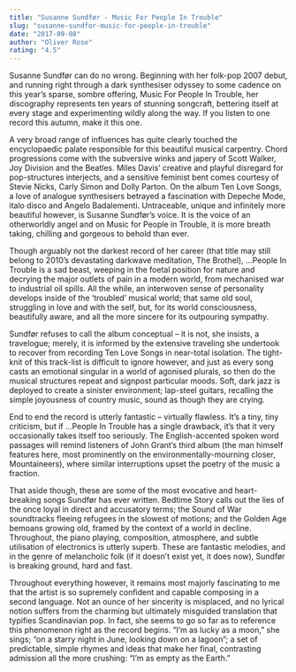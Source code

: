 ```yaml
---
title: "Susanne Sundfør - Music For People In Trouble"
slug: "susanne-sundfor-music-for-people-in-trouble"
date: "2017-09-08"
author: "Oliver Rose"
rating: "4.5"
---
```


Susanne Sundfør can do no wrong. Beginning with her folk-pop 2007 debut, and running right through a dark synthesiser odyssey to some cadence on this year’s sparse, sombre offering, Music For People In Trouble, her discography represents ten years of stunning songcraft, bettering itself at every stage and experimenting wildly along the way. If you listen to one record this autumn, make it this one.

A very broad range of influences has quite clearly touched the encyclopaedic palate responsible for this beautiful musical carpentry. Chord progressions come with the subversive winks and japery of Scott Walker, Joy Division and the Beatles. Miles Davis’ creative and playful disregard for pop-structures interjects, and a sensitive feminist bent comes courtesy of Stevie Nicks, Carly Simon and Dolly Parton. On the album Ten Love Songs, a love of analogue synthesisers betrayed a fascination with Depeche Mode, italo disco and Angelo Badalementi. Untraceable, unique and infinitely more beautiful however, is Susanne Sundfør’s voice. It is the voice of an otherworldly angel and on Music for People in Trouble, it is more breath taking, chilling and gorgeous to behold than ever.

Though arguably not the darkest record of her career (that title may still belong to 2010’s devastating darkwave meditation, The Brothel), …People In Trouble is a sad beast, weeping in the foetal position for nature and decrying the major outlets of pain in a modern world, from mechanised war to industrial oil spills. All the while, an interwoven sense of personality develops inside of the ‘troubled’ musical world; that same old soul, struggling in love and with the self, but, for its world consciousness, beautifully aware, and all the more sincere for its outpouring sympathy.

Sundfør refuses to call the album conceptual – it is not, she insists, a travelogue; merely, it is informed by the extensive traveling she undertook to recover from recording Ten Love Songs in near-total isolation. The tight-knit of this track-list is difficult to ignore however, and just as every song casts an emotional singular in a world of agonised plurals, so then do the musical structures repeat and signpost particular moods. Soft, dark jazz is deployed to create a sinister environment; lap-steel guitars, recalling the simple joyousness of country music, sound as though they are crying.

End to end the record is utterly fantastic – virtually flawless. It’s a tiny, tiny criticism, but if …People In Trouble has a single drawback, it’s that it very occasionally takes itself too seriously. The English-accented spoken word passages will remind listeners of John Grant’s third album (the man himself features here, most prominently on the environmentally-mourning closer, Mountaineers), where similar interruptions upset the poetry of the music a fraction.

That aside though, these are some of the most evocative and heart-breaking songs Sundfør has ever written. Bedtime Story calls out the lies of the once loyal in direct and accusatory terms; the Sound of War soundtracks fleeing refugees in the slowest of motions; and the Golden Age bemoans growing old, framed by the context of a world in decline. Throughout, the piano playing, composition, atmosphere, and subtle utilisation of electronics is utterly superb. These are fantastic melodies, and in the genre of melancholic folk (if it doesn’t exist yet, it does now), Sundfør is breaking ground, hard and fast.

Throughout everything however, it remains most majorly fascinating to me that the artist is so supremely confident and capable composing in a second language. Not an ounce of her sincerity is misplaced, and no lyrical notion suffers from the charming but ultimately misguided translation that typifies Scandinavian pop. In fact, she seems to go so far as to reference this phenomenon right as the record begins. “I’m as lucky as a moon,” she sings; “on a starry night in June, looking down on a lagoon”; a set of predictable, simple rhymes and ideas that make her final, contrasting admission all the more crushing: “I’m as empty as the Earth.”

